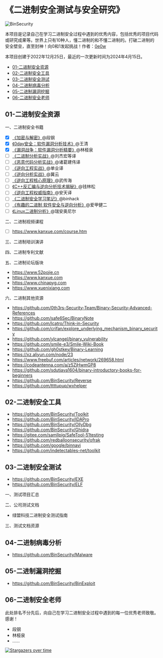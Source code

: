 # 《二进制安全测试与安全研究》

![BinSecurity](https://socialify.git.ci/BinSecurity/BinSecurity/image?description=1&font=Inter&forks=1&issues=1&name=1&owner=0&pattern=Floating%20Cogs&pulls=1&stargazers=1&theme=Light)

本项目是记录自己在学习二进制安全过程中遇到的优秀内容，包括优秀的项目代码或研究成果等。世界上只有10种人，懂二进制的和不懂二进制的。打破二进制的安全壁垒，直至封神！向0和1发起挑战！作者：[0e0w](https://github.com/0e0w)

本项目创建于2022年12月25日，最近的一次更新时间为2024年4月15日。

- [01-二进制安全资源]()
- [02-二进制安全工具]()
- [03-二进制安全测试]()
- [04-二进制病毒分析]()
- [05-二进制漏洞挖掘]()
- [06-二进制安全老师]()

## 01-二进制安全资源

一、二进制安全书籍
- [x] [《加密与解密》](https://item.jd.com/12395765.html)@段钢
- [x] [《0day安全：软件漏洞分析技术》](https://item.jd.com/10057792652168.html)@王清
- [x] [《漏洞战争：软件漏洞分析精要》](https://item.jd.com/11983614.html)@林桠泉
- [ ] [《二进制分析实战》](https://item.jd.com/13470330.html)@刘杰宏等译
- [ ] [《恶意代码分析实战》](https://item.jd.com/13006024.html)@诸葛建伟译
- [ ]  [《逆向工程实战》](https://item.jd.com/45896811086.html)@单业译
- [ ] [《逆向分析实战》](https://item.jd.com/12280705.html)@冀云
- [ ]  [《逆向工程核心原理》](https://item.jd.com/12877221.html)@武传海
- [ ] [《C++反汇编与逆向分析技术揭秘》](https://item.jd.com/1247883026.html)@钱林松
- [ ] [《逆向工程权威指南》](https://item.jd.com/10026623913187.html)@安天译
- [ ] [《二进制安全学习笔记》](https://binhack.readthedocs.io/zh/latest/index.html)@binhack
- [ ] [《有趣的二进制 软件安全与逆向分析》](https://item.jd.com/11789669.html)@爱甲健二
- [ ] [《Linux二进制分析》](https://item.jd.com/20170853521.html)@瑞安奥尼尔

二、二进制视频课程
- [ ] https://www.kanxue.com/course.htm

三、二进制培训演讲

四、二进制专利文献

五、二进制论坛版块
- https://www.52pojie.cn
- https://www.kanxue.com
- https://www.chinapyg.com
- https://www.xuenixiang.com

六、二进制其他资源
- https://github.com/0th3rs-Security-Team/Binary-Security-Advanced-References
- https://github.com/safe6Sec/BinaryNote
- https://github.com/lcatro/Think-in-Security
- https://github.com/crifan/explore_underlying_mechanism_binary_security
- https://github.com/ylcangel/binary_vulnerability
- https://github.com/smile-e3/Smile-Wiki-Book
- https://github.com/gh0stkey/Binary-Learning
- https://xz.aliyun.com/node/23
- https://www.freebuf.com/articles/network/269658.html
- https://codeantenna.com/a/z5ZjHwmGP8
- https://github.com/sdutjava1604/binary-introductory-books-for-beginners
- https://github.com/BinSecurity/Reverse
- https://github.com/ttttupup/wxhelper

## 02-二进制安全工具

- https://github.com/BinSecurity/Toolkit
- https://github.com/BinSecurity/IDAPro
- https://github.com/BinSecurity/OllyDbg
- https://github.com/BinSecurity/Ghidra
- https://gitee.com/samllpig/SafeTool-51testing
- https://github.com/redballoonsecurity/ofrak
- https://github.com/google/binnavi
- https://github.com/indetectables-net/toolkit

## 03-二进制安全测试

- https://github.com/BinSecurity/EXE
- https://github.com/BinSecurity/ELF

一、测试项目汇总

二、公司测试文档
- 绿盟科技二进制安全测试指南

三、测试文档资源

## 04-二进制病毒分析

- https://github.com/BinSecurity/Malware

## 05-二进制漏洞挖掘

- https://github.com/BinSecurity/BinExploit

## 06-二进制安全老师

此处排名不分先后，向自己在学习二进制安全过程中遇到的每一位优秀老师致敬。感谢！

- 段钢
- 林桠泉
- ......

[![Stargazers over time](https://starchart.cc//BinSecurity/BinSecurity.svg)](https://starchart.cc/BinSecurity/BinSecurity)